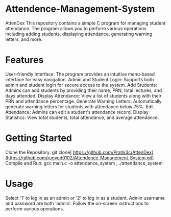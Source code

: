 # Attendence-Management-System
AttenDex
This repository contains a simple C program for managing student attendance. The program allows you to perform various operations including adding students, displaying attendance, generating warning letters, and more.

# Features
User-friendly Interface: The program provides an intuitive menu-based interface for easy navigation.
Admin and Student Login: Supports both admin and student login for secure access to the system.
Add Students: Admins can add students by providing their name, PRN, total lectures, and days attended.
Display Attendance: View a list of students along with their PRN and attendance percentage.
Generate Warning Letters: Automatically generate warning letters for students with attendance below 75%.
Edit Attendance: Admins can edit a student's attendance record.
Display Statistics: View total students, total attendance, and average attendance.

# Getting Started
Clone the Repository: git clone[ https://github.com/Pratik3c/AttenDex](https://github.com/rugved0102/Attendence-Management-System.git)
Compile and Run: gcc main.c -o attendance_system ; ./attendance_system

# Usage
Select '1' to log in as an admin or '2' to log in as a student.
Admin username and password are both 'admin'.
Follow the on-screen instructions to perform various operations.
